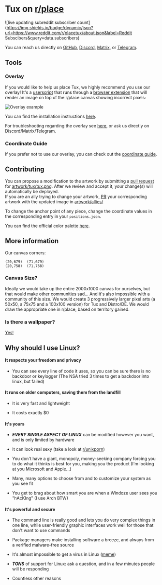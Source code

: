 # Tux on [r/place](https://www.reddit.com/r/place/?cx=36&cy=736&px=12)

![live updating subreddit subscriber count](https://img.shields.io/badge/dynamic/json?url=https://www.reddit.com/r/placetux/about.json&label=Reddit Subscibers&query=data.subscribers)

You can reach us directly on [GitHub](https://github.com/r-PlaceTux/place_tux/issues/new/choose), [Discord](https://discord.gg/cYB7GjWNp8), [Matrix](https://matrix.to/#/#placetux:matrix.org), or [Telegram](https://t.me/+ykZ9LXrdFJZkNzRh).

## Tools

### Overlay

If you would like to help us place Tux, we highly recommend you use our overlay! It's a [userscript](https://wikipedia.org/wiki/Userscript) that runs through a [browser extension](https://en.wikipedia.org/wiki/Browser_extension) that will render an image on top of the r/place canvas showing incorrect pixels:

![Overlay example](https://raw.githubusercontent.com/r-PlaceTux/place_tux/main/overlay/example.png)

You can find the installation instructions [here](https://github.com/r-PlaceTux/place_tux/tree/main/overlay#installation).

For troubleshooting regarding the overlay see [here](https://github.com/r-PlaceTux/place_tux/tree/main/overlay#troublshooting), or ask us directly on Discord/Matrix/Telegram.

### Coordinate Guide

If you prefer not to use our overlay, you can check out the [coordinate guide](https://github.com/r-PlaceTux/place_tux/tree/main/overlay#coordinate-guide).

## Contributing

You can propose a modification to the artwork by submitting a [pull request](https://github.com/r-PlaceTux/place_tux/compare) for [artwork/tux/tux.png](https://github.com/r-PlaceTux/place_tux/blob/main/artwork/tux/tux.png). After we review and accept it, your change(s) will automatically be deployed.\
If you are an ally trying to change your artwork, [PR](https://github.com/r-PlaceTux/place_tux/compare) your corresponding artwork with the updated image in [artwork/allies/](https://github.com/r-PlaceTux/place_tux/tree/main/artwork/allies)

To change the anchor point of any piece, change the coordinate values in the corresponding entry in your `positions.json`.

You can find the official color palette [here](https://github.com/r-PlaceTux/place_tux/tree/main/overlay#color-palette).

## More information

Our canvas corners:

```
(20,679)  (71,679)
(20,758)  (71,758)
```
### Canvas Size?

Ideally we would take up the entire 2000x1000 canvas for ourselves, but that would make other communities sad... And it's also impossible with a community of this size. We would create 3 progressively larger pixel arts (a 50x50, a 75x75 and a 100x100 version) for Tux and Distro/DE. We would draw the appropriate one in r/place, based on territory gained.

### Is there a wallpaper?

[Yes!](https://r-placetux.github.io/place_tux/tux_wallpaper.png)

## Why should I use Linux?

#### It respects your freedom and privacy

- You can see every line of code it uses, so you can be sure there is no backdoor or keylogger (The NSA tried 3 times to get a backdoor into linux, but failed)

#### It runs on older computers, saving them from the landfill

- It is very fast and lightweight

- It costs exactly $0

#### It's yours

- **_EVERY SINGLE ASPECT OF LINUX_** can be modified however you want, and is only limited by hardware

- It can look real sexy (take a look at [r/unixporn](https://reddit.com/r/unixporn/))

- You don't have a giant, monopoly, money-seeking company forcing you to do what it thinks is best for you, making you the product (I'm looking at you Microsoft and Apple...)

- Many, many options to choose from and to customize your system as you see fit

- You get to brag about how smart you are when a Windoze user sees you "hAcKIng" (I use Arch BTW)

#### It's powerful and secure

- The command line is really good and lets you do very complex things in one line, while user-friendly graphic interfaces work well for those that don't want to use commands

- Package managers make installing software a breeze, and always from a verified malware-free source

- It's almost impossible to get a virus in Linux ([meme](https://twitter.com/pr0grammerhum0r/status/1252341297479741442))

- **_TONS_** of support for Linux: ask a question, and in a few minutes people will be responding

- Countless other reasons
